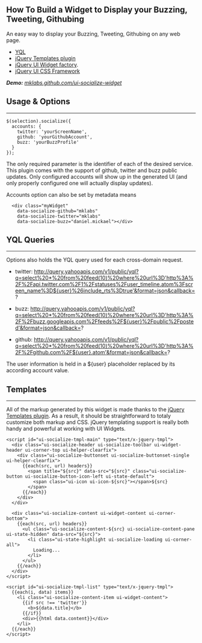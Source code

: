 How To Build a Widget to Display your Buzzing, Tweeting, Githubing
------------------------------------------------------------------

An easy way to display your Buzzing, Tweeting, Githubing on any web page.

* [YQL](http://developer.yahoo.com/yql/console/)
* [jQuery Templates plugin](http://api.jquery.com/category/plugins/templates/)
* [jQuery UI Widget factory](http://jqueryui.com/docs/Upgrade_Guide#Widget_Factory|default).
* [jQuery UI CSS Framework](http://wiki.jqueryui.com/w/page/12137970/jQuery-UI-CSS-Framework)

_**Demo:** [mklabs.github.com/ui-socialize-widget](http://mklabs.github.com/ui-socialize-widget)_

Usage & Options
---------------
---------------

    $(selection).socialize({
      accounts: {
        twitter: 'yourScreenName',
        github: 'yourGithubAccount',
        buzz: 'yourBuzzProfile'
      }
    });
    
The only required parameter is the identifier of each of the desired service. This plugin comes with the support of github, twitter and buzz public updates. Only configured accounts will show up in the generated UI (and only properly configured one will actually display updates).
    
    
Accounts option can also be set by metadata means
      
      <div class="myWidget" 
        data-socialize-github="mklabs"
        data-socialize-twitter="mklabs"
        data-socialize-buzz="daniel.mickael"></div>
      
      
      
YQL Queries
-----------
-----------

Options also holds the YQL query used for each cross-domain request.

* twitter: http://query.yahooapis.com/v1/public/yql?q=select%20*%20from%20feed(10)%20where%20url%3D'http%3A%2F%2Fapi.twitter.com%2F1%2Fstatuses%2Fuser_timeline.atom%3Fscreen_name%3D${user}%26include_rts%3Dtrue'&format=json&callback=?

* buzz: http://query.yahooapis.com/v1/public/yql?q=select%20*%20from%20feed(10)%20where%20url%3D'http%3A%2F%2Fbuzz.googleapis.com%2Ffeeds%2F${user}%2Fpublic%2Fposted'&format=json&callback=?

* github: http://query.yahooapis.com/v1/public/yql?q=select%20*%20from%20feed(10)%20where%20url%3D'http%3A%2F%2Fgithub.com%2F${user}.atom'&format=json&callback=?

The user information is held in a ${user} placeholder replaced by its according account value.
      
Templates
---------
---------
All of the markup generated by this widget is made thanks to the [jQuery Templates plugin](http://api.jquery.com/category/plugins/templates/). As a result, it should be straightforward to totaly customize both markup and CSS. jQuery templating support is really both handy and powerful at working with UI Widgets.

    <script id="ui-socialize-tmpl-main" type="text/x-jquery-tmpl">
      <div class="ui-socialize-header ui-socialize-toolbar ui-widget-header ui-corner-top ui-helper-clearfix">
        <div class="ui-socialize-buttonset ui-socialize-buttonset-single ui-helper-clearfix">
          {{each(src, url) headers}}
            <span title="${src}" data-src="${src}" class="ui-socialize-button ui-socialize-button-icon-left ui-state-default">
              <span class="ui-icon ui-icon-${src}"></span>${src}
            </span>
          {{/each}}
        </div>
      </div>

      <div class="ui-socialize-content ui-widget-content ui-corner-bottom">
        {{each(src, url) headers}}
          <ul class="ui-socialize-content-${src} ui-socialize-content-pane ui-state-hidden" data-src="${src}">
            <li class="ui-state-highlight ui-socialize-loading ui-corner-all">
              Loading...
            </li>
          </ul>
        {{/each}}
      </div>
    </script>

    <script id="ui-socialize-tmpl-list" type="text/x-jquery-tmpl">
      {{each(i, data) items}}
        <li class="ui-socialize-content-item ui-widget-content">
          {{if src !== 'twitter'}} 
            <b>${data.title}</b> 
          {{/if}}
          <div>{{html data.content}}</div>
        </li>
      {{/each}}
    </script>



    

    